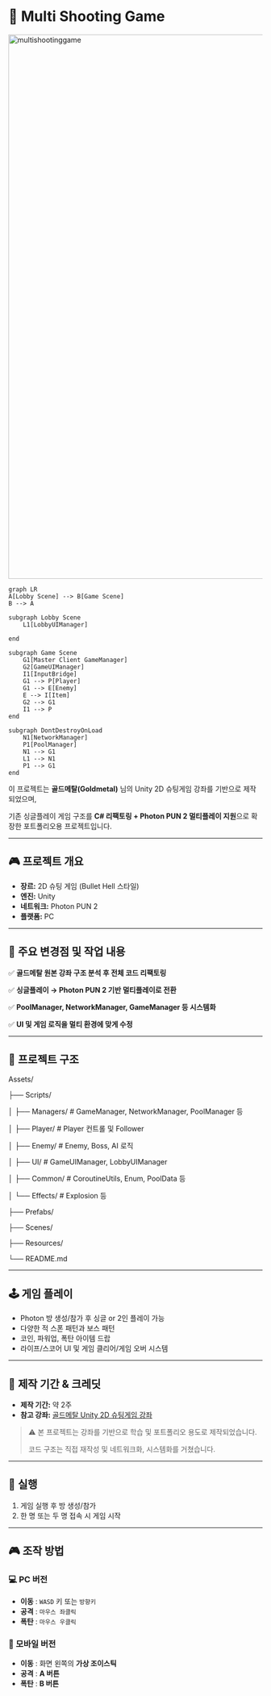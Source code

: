 # 🚀 Multi Shooting Game

<img width="1300" height="1080" alt="multishootinggame" src="https://github.com/user-attachments/assets/235d3c39-2df0-41a6-8e2a-590521901b4a" />

```mermaid
graph LR
A[Lobby Scene] --> B[Game Scene]
B --> A

subgraph Lobby Scene
    L1[LobbyUIManager]
    
end

subgraph Game Scene
    G1[Master Client GameManager]
    G2[GameUIManager]
    I1[InputBridge]
    G1 --> P[Player]
    G1 --> E[Enemy]
    E --> I[Item]
    G2 --> G1
    I1 --> P
end

subgraph DontDestroyOnLoad
	N1[NetworkManager]
	P1[PoolManager]
	N1 --> G1
	L1 --> N1
	P1 --> G1
end
```

이 프로젝트는 **골드메탈(Goldmetal)** 님의 Unity 2D 슈팅게임 강좌를 기반으로 제작되었으며,

기존 싱글플레이 게임 구조를 **C# 리팩토링 + Photon PUN 2 멀티플레이 지원**으로 확장한 포트폴리오용 프로젝트입니다.

---

## 🎮 프로젝트 개요

- **장르:** 2D 슈팅 게임 (Bullet Hell 스타일)
- **엔진:** Unity
- **네트워크:** Photon PUN 2
- **플랫폼:** PC

---


## 📌 주요 변경점 및 작업 내용

✅ **골드메탈 원본 강좌 구조 분석 후 전체 코드 리팩토링**

✅ **싱글플레이 → Photon PUN 2 기반 멀티플레이로 전환**

✅ **PoolManager, NetworkManager, GameManager 등 시스템화**

✅ **UI 및 게임 로직을 멀티 환경에 맞게 수정**

---

## 📂 프로젝트 구조

Assets/

├── Scripts/

│   ├── Managers/        # GameManager, NetworkManager, PoolManager 등

│   ├── Player/          # Player 컨트롤 및 Follower

│   ├── Enemy/           # Enemy, Boss, AI 로직

│   ├── UI/              # GameUIManager, LobbyUIManager

│   ├── Common/          # CoroutineUtils, Enum, PoolData 등

│   └── Effects/         # Explosion 등

├── Prefabs/

├── Scenes/

├── Resources/

└── README.md

---

## 🕹️ 게임 플레이

- Photon 방 생성/참가 후 싱글 or 2인 플레이 가능
- 다양한 적 스폰 패턴과 보스 패턴
- 코인, 파워업, 폭탄 아이템 드랍
- 라이프/스코어 UI 및 게임 클리어/게임 오버 시스템

---

## 📌 제작 기간 & 크레딧

- **제작 기간:** 약 2주
- **참고 강좌:** [골드메탈 Unity 2D 슈팅게임 강좌](https://www.youtube.com/@Goldmetal)

> ⚠️ 본 프로젝트는 강좌를 기반으로 학습 및 포트폴리오 용도로 제작되었습니다.
> 
> 
> 코드 구조는 직접 재작성 및 네트워크화, 시스템화를 거쳤습니다.
> 

---

## 🚀 실행

1. 게임 실행 후 방 생성/참가
2. 한 명 또는 두 명 접속 시 게임 시작

---

## 🎮 조작 방법

### 💻 PC 버전

- **이동** : `WASD` 키 또는 `방향키`
- **공격** : `마우스 좌클릭`
- **폭탄** : `마우스 우클릭`

### 📱 모바일 버전

- **이동** : 화면 왼쪽의 **가상 조이스틱**
- **공격** : **A 버튼**
- **폭탄** : **B 버튼**
